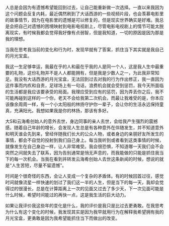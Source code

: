 
  人总是会因为有遗憾希望能回到过去，让自己能重新做一次选择。一直以来我因为这个问题会反复内耗，最近偶然刷到了大话西游的一些视频片段，也会羡慕电影里的故事情节，因为在电影里的遗憾是可以修复的，但是现实世界确实是好难。我总是会把自己对遗憾的困境映射到电影电视剧上，尽管电影电视剧上的情节可能太脱离现实，有时候我都会觉得我好像有点弱智，但是我知道，一切的原因是因为那是我的理想。
  
  当我在思考我当前的变化和行为时，发现早就有了答案，抓住当下其实就是我自己的月光宝盒。
  
  我这一生足够幸运，我最在乎的人和最在乎我的人是同一个人，这是我人生中最重要的礼物，这份礼物并不是人人都能拥有，但是我是少数人之一，为此我非常知足。我没有大话西游的月光宝盒，无法回到过去对我的行为作出修正，我一直因为这件事而内疚和自责，足球场上有一句话，浪费机会就会受到惩罚，我今天所面临的生活都是我应该要承受的局面。我理应受到应有的惩罚，因为弄丢你之后，我不可能再碰到这样的一个你，老天不会给我第二次机会。而最让我难受的是，你本应该像余周周一样，有一个小太阳般的林扬守护你一辈子，会让你的生活永远保持童真，充满阳光。我想如果我是你的林扬，那该有多好。
  
  大S和云海肴创始人的意外去世，身边同事的亲人去世，会给我产生强烈的震撼感。随着自己年龄的增长，会发现人生总是有各种意外在伴随发生，并不知道意外和明天谁会先到来，曾经伴随我们长大的公众人物，或者身边的亲朋好友所发生的事情，都会不自觉的投射到我们自己身上。每当我听到或者看到这类事情的时候，就像发生在自己身边一样，让人非常难受。我会很恐惧，不知道哪一天我们会不会突然之间就失去了联系，因为告别通常是悄无声息的，而我能做的只能是抓住我当下的每一次机会。当我在看到并转发云海肴创始人去世这条新闻的时候，想说的就是“人生苦短，尽量不留遗憾”。
  
  时间是个很奇怪的东西，会让人变成一个复杂的矛盾体。有的时候回首过往，感觉时间就像流星一样快速的划过了我们这一半的人生，但是当下的每一天，我却会觉得过的很漫长，总是在计算距离上一次的见面又过去了多少天，下一次见面可能是什么时候，希望时间能过的再快一点，这是我生活的巨大动力。
  
  如果让我评价我这些年的变化是什么，我的评价是我只是比过去更勇敢。在我思考为什么有这个变化的时候，我发现其实是因为我早就用行为在解释我希望拥有我的月光宝盒，更勇敢是因为我希望能抓住当下而做出的改变。
